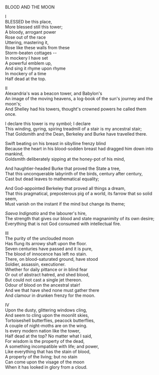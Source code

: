 BLOOD AND THE MOON  
  
I  
BLESSED be this place,  
More blessed still this tower;  
A bloody, arrogant power  
Rose out of the race  
Uttering, mastering it,  
Rose like these walls from these  
Storm-beaten cottages --  
In mockery I have set  
A powerful emblem up,  
And sing it rhyme upon rhyme  
In mockery of a time  
Half dead at the top.  
  
II  
Alexandria's was a beacon tower, and Babylon's  
An image of the moving heavens, a log-book of the sun's journey and the moon's;  
And Shelley had his towers, thought's crowned powers he called them once.  
  
I declare this tower is my symbol; I declare  
This winding, gyring, spiring treadmill of a stair is my ancestral stair;  
That Goldsmith and the Dean, Berkeley and Burke have travelled there.  
  
Swift beating on his breast in sibylline frenzy blind  
Because the heart in his blood-sodden breast had dragged him down into mankind,  
Goldsmith deliberately sipping at the honey-pot of his mind,  
  
And haughtier-headed Burke that proved the State a tree,  
That this unconquerable labyrinth of the birds, century after century,  
Cast but dead leaves to mathematical equality;  
  
And God-appointed Berkeley that proved all things a dream,  
That this pragmatical, preposterous pig of a world, its farrow that so solid seem,  
Must vanish on the instant if the mind but change its theme;  
  
*Saeva Indignatio* and the labourer's hire,  
The strength that gives our blood and state magnanimity of its own desire;  
Everything that is not God consumed with intellectual fire.  
  
III  
The purity of the unclouded moon  
Has flung its arrowy shaft upon the floor.  
Seven centuries have passed and it is pure,  
The blood of innocence has left no stain.  
There, on blood-saturated ground, have stood  
Soldier, assassin, executioner.  
Whether for daily pittance or in blind fear  
Or out of abstract hatred, and shed blood,  
But could not cast a single jet thereon.  
Odour of blood on the ancestral stair!  
And we that have shed none must gather there  
And clamour in drunken frenzy for the moon.  
  
IV  
Upon the dusty, glittering windows cling,  
And seem to cling upon the moonlit skies,  
Tortoiseshell butterflies, peacock butterflies,  
A couple of night-moths are on the wing.  
Is every modern nation like the tower,  
Half dead at the top? No matter what I said,  
For wisdom is the property of the dead,  
A something incompatible with life; and power,  
Like everything that has the stain of blood,  
A property of the living; but no stain  
Can come upon the visage of the moon  
When it has looked in glory from a cloud.  
